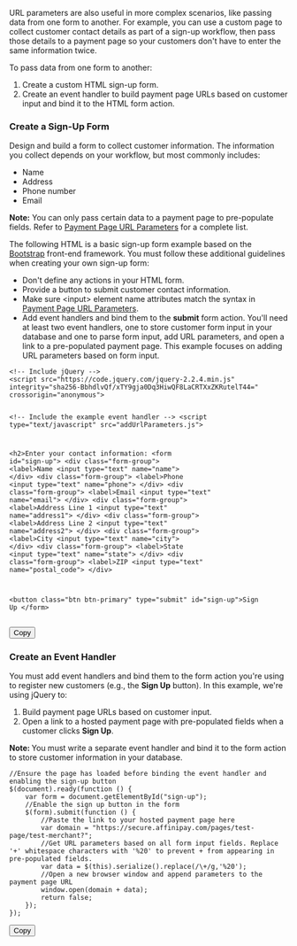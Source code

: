 URL parameters are also useful in more complex scenarios, like passing data from one form to another. For example, you can use a custom page to collect customer contact details as part of a sign-up workflow, then pass those details to a payment page so your customers don't have to enter the same information twice.

To pass data from one form to another:

1. Create a custom HTML sign-up form.
2. Create an event handler to build payment page URLs based on customer input and bind it to the HTML form action.

### Create a Sign-Up Form
Design and build a form to collect customer information. The information you collect depends on your workflow, but most commonly includes:

- Name
- Address
- Phone number
- Email

<span class="panel-note"><b>Note:</b> You can only pass certain data to a payment page to pre-populate fields. Refer to [Payment Page URL Parameters](../guides/hosted-payment-page-link.html#payment-page-url-parameters) for a complete list.</span>

The following HTML is a basic sign-up form example based on the <a href="http://getbootstrap.com/" target="&#95;blank">Bootstrap</a> front-end framework. You must follow these additional guidelines when creating your own sign-up form:

- Don't define any actions in your HTML form.
- Provide a button to submit customer contact information.
- Make sure <span class="code-green">&lt;input></span> element name attributes match the syntax in [Payment Page URL Parameters](../guides/hosted-payment-page-link.html#payment-page-url-parameters).
- Add event handlers and bind them to the **submit** form action. You'll need at least two event handlers, one to store customer form input in your database and one to parse form input, add URL parameters, and open a link to a pre-populated payment page. This example focuses on adding URL parameters based on form input.

<pre id="sample-form"><code class="html">&lt;!-- Include jQuery -->
&lt;script src="https://code.jquery.com/jquery-2.2.4.min.js" integrity="sha256-BbhdlvQf/xTY9gja0Dq3HiwQF8LaCRTXxZKRutelT44=" crossorigin="anonymous"></script>
&lt;!-- Include the example event handler -->
&lt;script type="text/javascript" src="addUrlParameters.js"></script>

&lt;h2>Enter your contact information:</h2>
&lt;form id="sign-up">
  &lt;div class="form-group">
    &lt;label>Name</label>
    &lt;input type="text" name="name">
  &lt;/div>
  &lt;div class="form-group">
    &lt;label>Phone</label>
    &lt;input type="text" name="phone">
  &lt;/div>
  &lt;div class="form-group">
    &lt;label>Email</label>
    &lt;input type="text" name="email">
  &lt;/div>
  &lt;div class="form-group">
    &lt;label>Address Line 1</label>
    &lt;input type="text" name="address1">
  &lt;/div>
  &lt;div class="form-group">
    &lt;label>Address Line 2</label>
    &lt;input type="text" name="address2">
  &lt;/div>
  &lt;div class="form-group">
    &lt;label>City</label>
    &lt;input type="text" name="city">
  &lt;/div>
  &lt;div class="form-group">
    &lt;label>State</label>
    &lt;input type="text" name="state">
  &lt;/div>
  &lt;div class="form-group">
    &lt;label>ZIP</label>
    &lt;input type="text" name="postal_code">
  &lt;/div>

  &lt;button class="btn btn-primary" type="submit" id="sign-up">Sign Up</button>
&lt;/form>
</code></pre>
<button id="btn" class="btn copy" data-clipboard-target="#sample-form" onclick="Materialize.toast('Copied!', 2000)">Copy</button>

### Create an Event Handler

You must add event handlers and bind them to the form action you're using to register new customers (e.g., the <b>Sign Up</b> button). In this example, we're using jQuery to:

1. Build payment page URLs based on customer input.
2. Open a link to a hosted payment page with pre-populated fields when a customer clicks **Sign Up**.

<span class="panel-note"><b>Note: </b>You must write a separate event handler and bind it to the form action to store customer information in your database.</span>

<pre id="sample-handler">
<code class="js">//Ensure the page has loaded before binding the event handler and enabling the sign-up button
$(document).ready(function () {
    var form = document.getElementById("sign-up");
    //Enable the sign up button in the form
    $(form).submit(function () {
        //Paste the link to your hosted payment page here
        var domain = "https://secure.affinipay.com/pages/test-page/test-merchant?";
        //Get URL parameters based on all form input fields. Replace '+' whitespace characters with '%20' to prevent + from appearing in pre-populated fields.
        var data = $(this).serialize().replace(/\+/g,'%20');
        //Open a new browser window and append parameters to the payment page URL
        window.open(domain + data);
        return false;
    });
});
</code></pre>
<button id="btn" class="btn copy" data-clipboard-target="#sample-handler" onclick="Materialize.toast('Copied!', 2000)">Copy</button>
